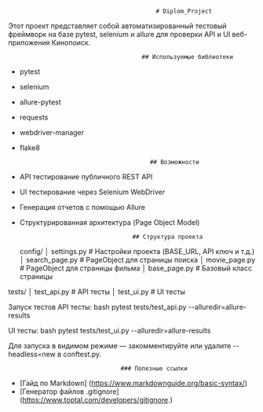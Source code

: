                                               # Diplom_Project
Этот проект представляет собой автоматизированный тестовый фреймворк на базе pytest, selenium и allure для проверки API и UI веб-приложения Кинопоиск.

                                          ## Используемые библиотеки

* pytest
* selenium
* allure-pytest
* requests
* webdriver-manager
* flake8

                                           ## Возможности

* API тестирование публичного REST API
* UI тестирование через Selenium WebDriver
* Генерация отчетов с помощью Allure
* Структурированная архитектура (Page Object Model)

                                      ## Структура проекта
  config/ │ settings.py # Настройки проекта (BASE_URL, API ключ и т.д.) │ search_page.py # PageObject для страницы поиска │ movie_page.py # PageObject для страницы фильма │ base_page.py # Базовый класс страницы

tests/ │ test_api.py # API тесты │ test_ui.py # UI тесты

Запуск тестов API тесты: bash pytest tests/test_api.py --alluredir=allure-results

UI тесты: bash pytest tests/test_ui.py --alluredir=allure-results

Для запуска в видимом режиме — закомментируйте или удалите --headless=new в conftest.py.

                                    ### Полезные ссылки
- [Гайд по Markdown] (https://www.markdownguide.org/basic-syntax/)
- [Генератор файлов .gitignore] (https://www.toptal.com/developers/gitignore.)
